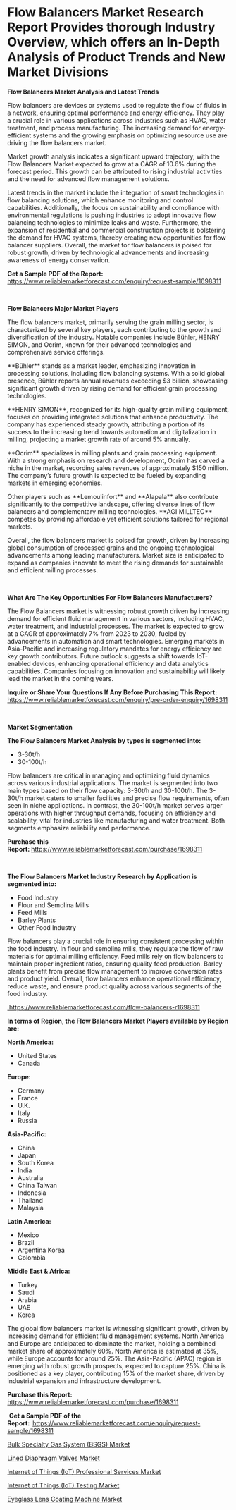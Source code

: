 <p><h1>Flow Balancers Market Research Report Provides thorough Industry Overview, which offers an In-Depth Analysis of Product Trends and New Market Divisions</h1></p><p><strong>Flow Balancers Market Analysis and Latest Trends</strong></p>
<p><p>Flow balancers are devices or systems used to regulate the flow of fluids in a network, ensuring optimal performance and energy efficiency. They play a crucial role in various applications across industries such as HVAC, water treatment, and process manufacturing. The increasing demand for energy-efficient systems and the growing emphasis on optimizing resource use are driving the flow balancers market.</p><p>Market growth analysis indicates a significant upward trajectory, with the Flow Balancers Market expected to grow at a CAGR of 10.6% during the forecast period. This growth can be attributed to rising industrial activities and the need for advanced flow management solutions. </p><p>Latest trends in the market include the integration of smart technologies in flow balancing solutions, which enhance monitoring and control capabilities. Additionally, the focus on sustainability and compliance with environmental regulations is pushing industries to adopt innovative flow balancing technologies to minimize leaks and waste. Furthermore, the expansion of residential and commercial construction projects is bolstering the demand for HVAC systems, thereby creating new opportunities for flow balancer suppliers. Overall, the market for flow balancers is poised for robust growth, driven by technological advancements and increasing awareness of energy conservation.</p></p>
<p><strong>Get a Sample PDF of the Report:&nbsp;</strong> <a href="https://www.reliablemarketforecast.com/enquiry/request-sample/1698311?utm_campaign=1169&utm_medium=2&utm_source=Github&utm_content=ia&utm_term=12102024&utm_id=flow-balancers">https://www.reliablemarketforecast.com/enquiry/request-sample/1698311</a></p>
<p>&nbsp;</p>
<p><strong>Flow Balancers Major Market Players</strong></p>
<p><p>The flow balancers market, primarily serving the grain milling sector, is characterized by several key players, each contributing to the growth and diversification of the industry. Notable companies include Bühler, HENRY SIMON, and Ocrim, known for their advanced technologies and comprehensive service offerings.</p><p>**Bühler** stands as a market leader, emphasizing innovation in processing solutions, including flow balancing systems. With a solid global presence, Bühler reports annual revenues exceeding $3 billion, showcasing significant growth driven by rising demand for efficient grain processing technologies.</p><p>**HENRY SIMON**, recognized for its high-quality grain milling equipment, focuses on providing integrated solutions that enhance productivity. The company has experienced steady growth, attributing a portion of its success to the increasing trend towards automation and digitalization in milling, projecting a market growth rate of around 5% annually.</p><p>**Ocrim** specializes in milling plants and grain processing equipment. With a strong emphasis on research and development, Ocrim has carved a niche in the market, recording sales revenues of approximately $150 million. The company’s future growth is expected to be fueled by expanding markets in emerging economies.</p><p>Other players such as **Lemoulinfort** and **Alapala** also contribute significantly to the competitive landscape, offering diverse lines of flow balancers and complementary milling technologies. **AGI MILLTEC** competes by providing affordable yet efficient solutions tailored for regional markets.</p><p>Overall, the flow balancers market is poised for growth, driven by increasing global consumption of processed grains and the ongoing technological advancements among leading manufacturers. Market size is anticipated to expand as companies innovate to meet the rising demands for sustainable and efficient milling processes.</p></p>
<p>&nbsp;</p>
<p><strong>What Are The Key Opportunities For Flow Balancers Manufacturers?</strong></p>
<p><p>The Flow Balancers market is witnessing robust growth driven by increasing demand for efficient fluid management in various sectors, including HVAC, water treatment, and industrial processes. The market is expected to grow at a CAGR of approximately 7% from 2023 to 2030, fueled by advancements in automation and smart technologies. Emerging markets in Asia-Pacific and increasing regulatory mandates for energy efficiency are key growth contributors. Future outlook suggests a shift towards IoT-enabled devices, enhancing operational efficiency and data analytics capabilities. Companies focusing on innovation and sustainability will likely lead the market in the coming years.</p></p>
<p><strong>Inquire or Share Your Questions If Any Before Purchasing This Report:</strong> <a href="https://www.reliablemarketforecast.com/enquiry/pre-order-enquiry/1698311?utm_campaign=1169&utm_medium=2&utm_source=Github&utm_content=ia&utm_term=12102024&utm_id=flow-balancers">https://www.reliablemarketforecast.com/enquiry/pre-order-enquiry/1698311</a></p>
<p>&nbsp;</p>
<p><strong>Market Segmentation</strong></p>
<p><strong>The Flow Balancers Market Analysis by types is segmented into:</strong></p>
<p><ul><li>3-30t/h</li><li>30-100t/h</li></ul></p>
<p><p>Flow balancers are critical in managing and optimizing fluid dynamics across various industrial applications. The market is segmented into two main types based on their flow capacity: 3-30t/h and 30-100t/h. The 3-30t/h market caters to smaller facilities and precise flow requirements, often seen in niche applications. In contrast, the 30-100t/h market serves larger operations with higher throughput demands, focusing on efficiency and scalability, vital for industries like manufacturing and water treatment. Both segments emphasize reliability and performance.</p></p>
<p><strong>Purchase this Report:&nbsp;</strong><a href="https://www.reliablemarketforecast.com/purchase/1698311?utm_campaign=1169&utm_medium=2&utm_source=Github&utm_content=ia&utm_term=12102024&utm_id=flow-balancers">https://www.reliablemarketforecast.com/purchase/1698311</a></p>
<p>&nbsp;</p>
<p><strong>The Flow Balancers Market Industry Research by Application is segmented into:</strong></p>
<p><ul><li>Food Industry</li><li>Flour and Semolina Mills</li><li>Feed Mills</li><li>Barley Plants</li><li>Other Food Industry</li></ul></p>
<p><p>Flow balancers play a crucial role in ensuring consistent processing within the food industry. In flour and semolina mills, they regulate the flow of raw materials for optimal milling efficiency. Feed mills rely on flow balancers to maintain proper ingredient ratios, ensuring quality feed production. Barley plants benefit from precise flow management to improve conversion rates and product yield. Overall, flow balancers enhance operational efficiency, reduce waste, and ensure product quality across various segments of the food industry.</p></p>
<p><a href="https://www.reliablemarketforecast.com/flow-balancers-r1698311?utm_campaign=1169&utm_medium=2&utm_source=Github&utm_content=ia&utm_term=12102024&utm_id=flow-balancers">&nbsp;https://www.reliablemarketforecast.com/flow-balancers-r1698311</a></p>
<p><strong>In terms of Region, the Flow Balancers Market Players available by Region are:</strong></p>
<p>
    <p> <strong> North America: </strong>
        <ul>
            <li>United States</li>
            <li>Canada</li>
        </ul>
        </p> 
    <p> <strong> Europe: </strong>
        <ul>
            <li>Germany</li>
            <li>France</li>
            <li>U.K.</li>
            <li>Italy</li>
            <li>Russia</li>
        </ul>
        </p> 
    <p> <strong> Asia-Pacific: </strong>
        <ul>
            <li>China</li>
            <li>Japan</li>
            <li>South Korea</li>
            <li>India</li>
            <li>Australia</li>
            <li>China Taiwan</li>
            <li>Indonesia</li>
            <li>Thailand</li>
            <li>Malaysia</li>
        </ul>
        </p> 
    <p> <strong> Latin America: </strong>
        <ul>
            <li>Mexico</li>
            <li>Brazil</li>
            <li>Argentina Korea</li>
            <li>Colombia</li>
        </ul>
        </p> 
    <p> <strong> Middle East & Africa: </strong>
        <ul>
            <li>Turkey</li>
            <li>Saudi</li>
            <li>Arabia</li>
            <li>UAE</li>
            <li>Korea</li>
        </ul>
    </p>
    </p>
<p><p>The global flow balancers market is witnessing significant growth, driven by increasing demand for efficient fluid management systems. North America and Europe are anticipated to dominate the market, holding a combined market share of approximately 60%. North America is estimated at 35%, while Europe accounts for around 25%. The Asia-Pacific (APAC) region is emerging with robust growth prospects, expected to capture 25%. China is positioned as a key player, contributing 15% of the market share, driven by industrial expansion and infrastructure development.</p></p>
<p><strong>Purchase this Report: </strong><a href="https://www.reliablemarketforecast.com/purchase/1698311?utm_campaign=1169&utm_medium=2&utm_source=Github&utm_content=ia&utm_term=12102024&utm_id=flow-balancers">https://www.reliablemarketforecast.com/purchase/1698311</a></p>
<p>&nbsp;<strong>Get a Sample PDF of the Report:&nbsp;&nbsp;</strong><a href="https://www.reliablemarketforecast.com/enquiry/request-sample/1698311?utm_campaign=1169&utm_medium=2&utm_source=Github&utm_content=ia&utm_term=12102024&utm_id=flow-balancers">https://www.reliablemarketforecast.com/enquiry/request-sample/1698311</a></p>
<p><strong></strong></p>
<p><p><a href="https://www.linkedin.com/pulse/bulk-specialty-gas-system-bsgs-market-research-report-exploring-ca6cc?utm_campaign=1169&utm_medium=2&utm_source=Github&utm_content=ia&utm_term=12102024&utm_id=flow-balancers">Bulk Specialty Gas System (BSGS) Market</a></p><p><a href="https://github.com/rocyq11genung/Market-Research-Report-List-1/blob/main/lined-diaphragm-valves-market.md?utm_campaign=1169&utm_medium=2&utm_source=Github&utm_content=ia&utm_term=12102024&utm_id=flow-balancers">Lined Diaphragm Valves Market</a></p><p><a href="https://www.linkedin.com/pulse/internet-things-iot-professional-services-market-evolution-qtaof?utm_campaign=1169&utm_medium=2&utm_source=Github&utm_content=ia&utm_term=12102024&utm_id=flow-balancers">Internet of Things (IoT) Professional Services Market</a></p><p><a href="https://www.linkedin.com/pulse/future-innovation-global-internet-things-iot-testing-market-kucue?utm_campaign=1169&utm_medium=2&utm_source=Github&utm_content=ia&utm_term=12102024&utm_id=flow-balancers">Internet of Things (IoT) Testing Market</a></p><p><a href="https://github.com/pizolina/Market-Research-Report-List-6/blob/main/eyeglass-lens-coating-machine-market.md?utm_campaign=1169&utm_medium=2&utm_source=Github&utm_content=ia&utm_term=12102024&utm_id=flow-balancers">Eyeglass Lens Coating Machine Market</a></p></p>